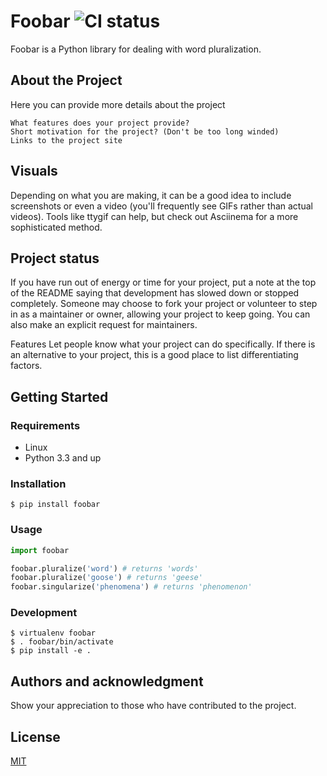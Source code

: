 # Foobar ![CI status](https://img.shields.io/badge/build-passing-brightgreen.svg)

Foobar is a Python library for dealing with word pluralization.



## About the Project

Here you can provide more details about the project

    What features does your project provide?
    Short motivation for the project? (Don't be too long winded)
    Links to the project site



## Visuals

Depending on what you are making, it can be a good idea to include screenshots or even a video (you'll frequently see GIFs rather than actual videos). Tools like ttygif can help, but check out Asciinema for a more sophisticated method.



## Project status

If you have run out of energy or time for your project, put a note at the top of the README saying that development has slowed down or stopped completely. Someone may choose to fork your project or volunteer to step in as a maintainer or owner, allowing your project to keep going. You can also make an explicit request for maintainers. 

Features
Let people know what your project can do specifically. If there is an alternative to your project, this is a good place to list differentiating factors.



## Getting Started

### Requirements
* Linux
* Python 3.3 and up

### Installation

`$ pip install foobar`

### Usage

```python
import foobar

foobar.pluralize('word') # returns 'words'
foobar.pluralize('goose') # returns 'geese'
foobar.singularize('phenomena') # returns 'phenomenon'
```

### Development

```
$ virtualenv foobar
$ . foobar/bin/activate
$ pip install -e .
```



## Authors and acknowledgment

Show your appreciation to those who have contributed to the project.



## License

[MIT](https://choosealicense.com/licenses/mit/)